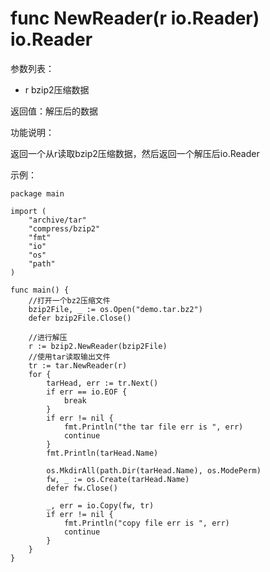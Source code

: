 ﻿# func NewReader(r io.Reader) io.Reader

参数列表：

- r bzip2压缩数据

返回值：解压后的数据

功能说明：

返回一个从r读取bzip2压缩数据，然后返回一个解压后io.Reader

示例：

	package main
	
	import (
		"archive/tar"
		"compress/bzip2"
		"fmt"
		"io"
		"os"
		"path"
	)
	
	func main() {
		//打开一个bz2压缩文件
		bzip2File, _ := os.Open("demo.tar.bz2")
		defer bzip2File.Close()
	
		//进行解压
		r := bzip2.NewReader(bzip2File)
		//使用tar读取输出文件
		tr := tar.NewReader(r)
		for {
			tarHead, err := tr.Next()
			if err == io.EOF {
				break
			}
			if err != nil {
				fmt.Println("the tar file err is ", err)
				continue
			}
			fmt.Println(tarHead.Name)
	
			os.MkdirAll(path.Dir(tarHead.Name), os.ModePerm)
			fw, _ := os.Create(tarHead.Name)
			defer fw.Close()
	
			_, err = io.Copy(fw, tr)
			if err != nil {
				fmt.Println("copy file err is ", err)
				continue
			}
		}
	}

